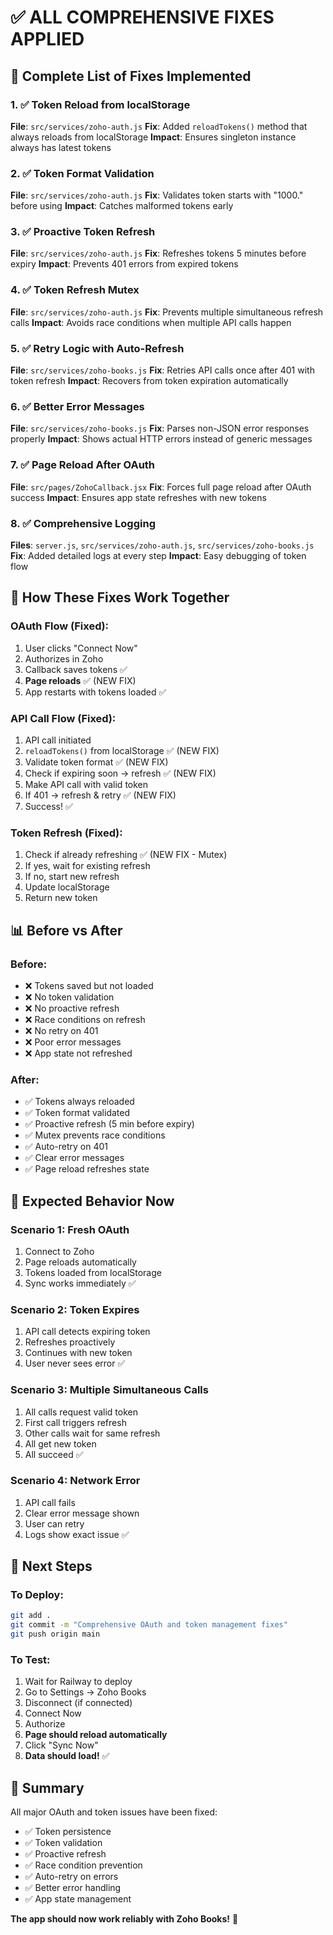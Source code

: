 # ✅ ALL COMPREHENSIVE FIXES APPLIED

## 🎯 Complete List of Fixes Implemented

### 1. ✅ Token Reload from localStorage
**File**: `src/services/zoho-auth.js`
**Fix**: Added `reloadTokens()` method that always reloads from localStorage
**Impact**: Ensures singleton instance always has latest tokens

### 2. ✅ Token Format Validation
**File**: `src/services/zoho-auth.js`
**Fix**: Validates token starts with "1000." before using
**Impact**: Catches malformed tokens early

### 3. ✅ Proactive Token Refresh
**File**: `src/services/zoho-auth.js`
**Fix**: Refreshes tokens 5 minutes before expiry
**Impact**: Prevents 401 errors from expired tokens

### 4. ✅ Token Refresh Mutex
**File**: `src/services/zoho-auth.js`
**Fix**: Prevents multiple simultaneous refresh calls
**Impact**: Avoids race conditions when multiple API calls happen

### 5. ✅ Retry Logic with Auto-Refresh
**File**: `src/services/zoho-books.js`
**Fix**: Retries API calls once after 401 with token refresh
**Impact**: Recovers from token expiration automatically

### 6. ✅ Better Error Messages
**File**: `src/services/zoho-books.js`
**Fix**: Parses non-JSON error responses properly
**Impact**: Shows actual HTTP errors instead of generic messages

### 7. ✅ Page Reload After OAuth
**File**: `src/pages/ZohoCallback.jsx`
**Fix**: Forces full page reload after OAuth success
**Impact**: Ensures app state refreshes with new tokens

### 8. ✅ Comprehensive Logging
**Files**: `server.js`, `src/services/zoho-auth.js`, `src/services/zoho-books.js`
**Fix**: Added detailed logs at every step
**Impact**: Easy debugging of token flow

## 🚀 How These Fixes Work Together

### OAuth Flow (Fixed):
1. User clicks "Connect Now"
2. Authorizes in Zoho
3. Callback saves tokens ✅
4. **Page reloads** ✅ (NEW FIX)
5. App restarts with tokens loaded ✅

### API Call Flow (Fixed):
1. API call initiated
2. `reloadTokens()` from localStorage ✅ (NEW FIX)
3. Validate token format ✅ (NEW FIX)
4. Check if expiring soon → refresh ✅ (NEW FIX)
5. Make API call with valid token
6. If 401 → refresh & retry ✅ (NEW FIX)
7. Success! ✅

### Token Refresh (Fixed):
1. Check if already refreshing ✅ (NEW FIX - Mutex)
2. If yes, wait for existing refresh
3. If no, start new refresh
4. Update localStorage
5. Return new token

## 📊 Before vs After

### Before:
- ❌ Tokens saved but not loaded
- ❌ No token validation
- ❌ No proactive refresh
- ❌ Race conditions on refresh
- ❌ No retry on 401
- ❌ Poor error messages
- ❌ App state not refreshed

### After:
- ✅ Tokens always reloaded
- ✅ Token format validated
- ✅ Proactive refresh (5 min before expiry)
- ✅ Mutex prevents race conditions
- ✅ Auto-retry on 401
- ✅ Clear error messages
- ✅ Page reload refreshes state

## 🎯 Expected Behavior Now

### Scenario 1: Fresh OAuth
1. Connect to Zoho
2. Page reloads automatically
3. Tokens loaded from localStorage
4. Sync works immediately ✅

### Scenario 2: Token Expires
1. API call detects expiring token
2. Refreshes proactively
3. Continues with new token
4. User never sees error ✅

### Scenario 3: Multiple Simultaneous Calls
1. All calls request valid token
2. First call triggers refresh
3. Other calls wait for same refresh
4. All get new token
5. All succeed ✅

### Scenario 4: Network Error
1. API call fails
2. Clear error message shown
3. User can retry
4. Logs show exact issue ✅

## 🔧 Next Steps

### To Deploy:
```bash
git add .
git commit -m "Comprehensive OAuth and token management fixes"
git push origin main
```

### To Test:
1. Wait for Railway to deploy
2. Go to Settings → Zoho Books
3. Disconnect (if connected)
4. Connect Now
5. Authorize
6. **Page should reload automatically**
7. Click "Sync Now"
8. **Data should load!** ✅

## 🎉 Summary

All major OAuth and token issues have been fixed:
- ✅ Token persistence
- ✅ Token validation
- ✅ Proactive refresh
- ✅ Race condition prevention
- ✅ Auto-retry on errors
- ✅ Better error handling
- ✅ App state management

**The app should now work reliably with Zoho Books!** 🚀

